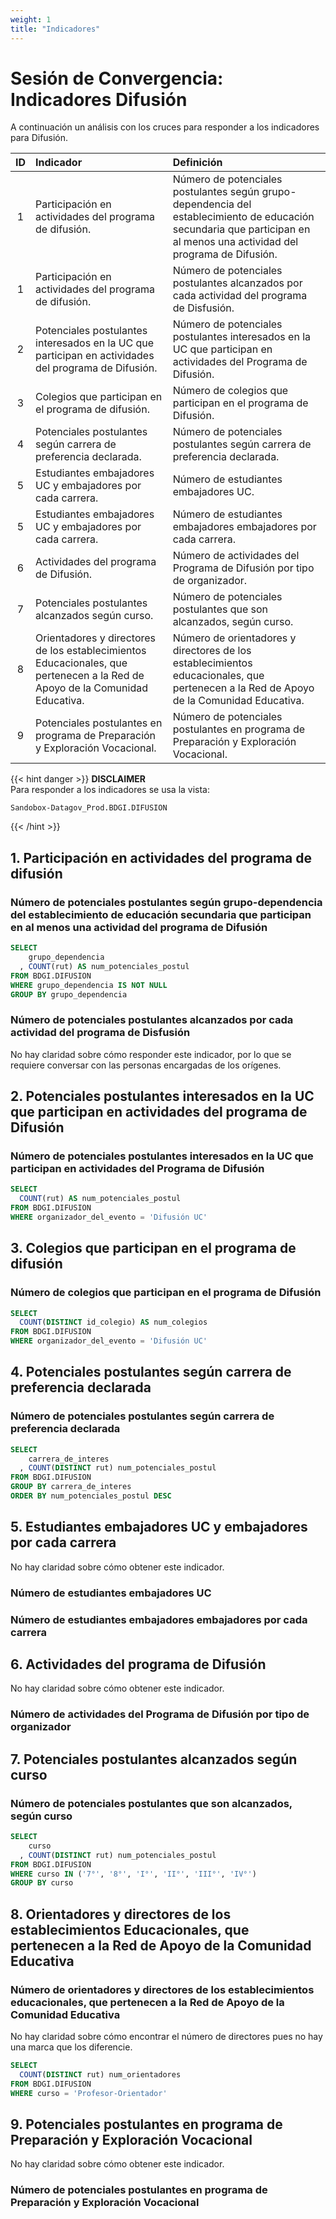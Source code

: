 ```yaml
---
weight: 1
title: "Indicadores"
---
```


# Sesión de Convergencia: Indicadores Difusión

A continuación un análisis con los cruces para responder a los indicadores para Difusión.

| ID | Indicador | Definición |
| :--: | :-- | :-- |
| 1 | Participación en actividades del programa de difusión. | Número de potenciales postulantes según grupo-dependencia del establecimiento de educación secundaria que participan en al menos una actividad del programa de Difusión. |
| 1 | Participación en actividades del programa de difusión. | Número de potenciales postulantes alcanzados por cada actividad del programa de Disfusión. |
| 2 | Potenciales postulantes interesados en la UC que participan en actividades del programa de Difusión. | Número de potenciales postulantes interesados en la UC que participan en  actividades del Programa de Difusión. |
| 3 | Colegios que participan en el programa de difusión. | Número de colegios que participan en el programa de Difusión. |
| 4 | Potenciales postulantes según carrera de preferencia declarada. | Número de potenciales postulantes según carrera de preferencia declarada. |
| 5 | Estudiantes embajadores UC y embajadores por cada carrera. | Número de estudiantes embajadores UC. |
| 5 | Estudiantes embajadores UC y embajadores por cada carrera. | Número de estudiantes embajadores embajadores por cada carrera. |
| 6 | Actividades del programa de Difusión. | Número de actividades del Programa de Difusión por tipo de organizador. |
| 7 | Potenciales postulantes alcanzados según curso. | Número de potenciales postulantes que son alcanzados, según curso. |
| 8 | Orientadores y directores de los establecimientos Educacionales, que pertenecen a la Red de Apoyo de la Comunidad Educativa. | Número de orientadores y directores de los establecimientos educacionales, que pertenecen a la Red de Apoyo de la Comunidad Educativa. |
| 9 | Potenciales postulantes en programa de Preparación y Exploración Vocacional. | Número de potenciales postulantes en programa de Preparación y Exploración Vocacional. |

{{< hint danger >}}
**DISCLAIMER**  
Para responder a los indicadores se usa la vista:
```
Sandobox-Datagov_Prod.BDGI.DIFUSION
```
{{< /hint >}}


## **1. Participación en actividades del programa de difusión**

### **Número de potenciales postulantes según grupo-dependencia del establecimiento de educación secundaria que participan en al menos una actividad del programa de Difusión**

```sql
SELECT
    grupo_dependencia
  , COUNT(rut) AS num_potenciales_postul
FROM BDGI.DIFUSION
WHERE grupo_dependencia IS NOT NULL
GROUP BY grupo_dependencia
```

### **Número de potenciales postulantes alcanzados por cada actividad del programa de Disfusión**

No hay claridad sobre cómo responder este indicador, por lo que se requiere conversar con las personas encargadas de los orígenes.

## **2. Potenciales postulantes interesados en la UC que participan en actividades del programa de Difusión**

### **Número de potenciales postulantes interesados en la UC que participan en actividades del Programa de Difusión**


```sql
SELECT 
  COUNT(rut) AS num_potenciales_postul
FROM BDGI.DIFUSION
WHERE organizador_del_evento = 'Difusión UC'
```

## **3. Colegios que participan en el programa de difusión**

### **Número de colegios que participan en el programa de Difusión**

```sql
SELECT
  COUNT(DISTINCT id_colegio) AS num_colegios
FROM BDGI.DIFUSION
WHERE organizador_del_evento = 'Difusión UC'
```

## **4. Potenciales postulantes según carrera de preferencia declarada**

### **Número de potenciales postulantes según carrera de preferencia declarada**

```sql
SELECT
    carrera_de_interes
  , COUNT(DISTINCT rut) num_potenciales_postul
FROM BDGI.DIFUSION
GROUP BY carrera_de_interes
ORDER BY num_potenciales_postul DESC
```

## **5. Estudiantes embajadores UC y embajadores por cada carrera**

No hay claridad sobre cómo obtener este indicador.

### **Número de estudiantes embajadores UC**

### **Número de estudiantes embajadores embajadores por cada carrera**

## **6. Actividades del programa de Difusión**

No hay claridad sobre cómo obtener este indicador.

### **Número de actividades del Programa de Difusión por tipo de organizador**

## **7. Potenciales postulantes alcanzados según curso**

### **Número de potenciales postulantes que son alcanzados, según curso**

```sql
SELECT 
    curso 
  , COUNT(DISTINCT rut) num_potenciales_postul
FROM BDGI.DIFUSION
WHERE curso IN ('7°', '8°', 'I°', 'II°', 'III°', 'IV°')
GROUP BY curso
```

## **8. Orientadores y directores de los establecimientos Educacionales, que pertenecen a la Red de Apoyo de la Comunidad Educativa**

### **Número de orientadores y directores de los establecimientos educacionales, que pertenecen a la Red de Apoyo de la Comunidad Educativa**

No hay claridad sobre cómo encontrar el número de directores pues no hay una marca que los diferencie.

```sql
SELECT 
  COUNT(DISTINCT rut) num_orientadores
FROM BDGI.DIFUSION
WHERE curso = 'Profesor-Orientador'
```

## **9. Potenciales postulantes en programa de Preparación y Exploración Vocacional**

No hay claridad sobre cómo obtener este indicador.

### **Número de potenciales postulantes en programa de Preparación y Exploración Vocacional**